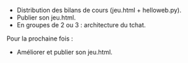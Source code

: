 * Distribution des bilans de cours (jeu.html + helloweb.py).
* Publier son jeu.html.
* En groupes de 2 ou 3 : architecture du tchat.

Pour la prochaine fois :

* Améliorer et publier son jeu.html.
